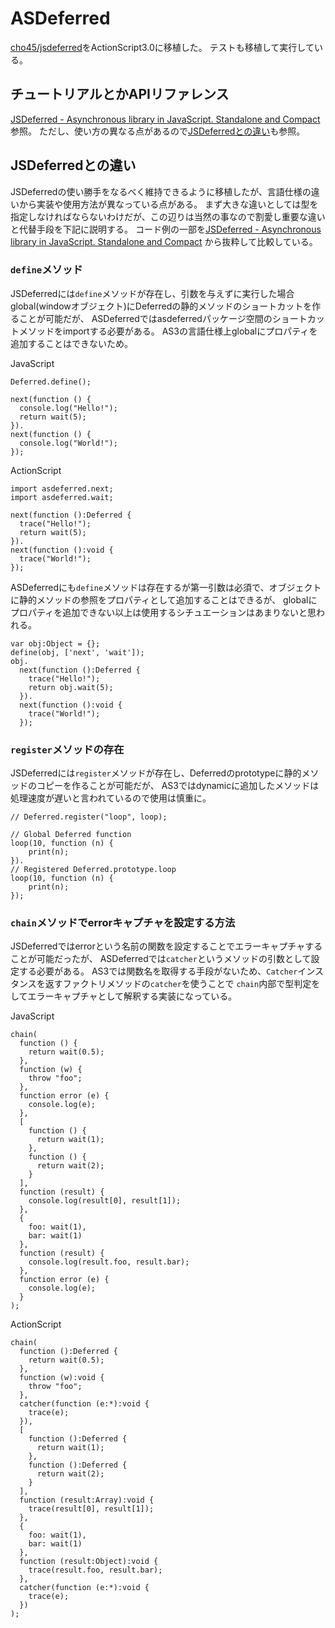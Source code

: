 # ASDeferred

[cho45/jsdeferred](https://github.com/cho45/jsdeferred)をActionScript3.0に移植した。
テストも移植して実行している。

## チュートリアルとかAPIリファレンス

[JSDeferred - Asynchronous library in JavaScript. Standalone and Compact](http://cho45.stfuawsc.com/jsdeferred/)参照。
ただし、使い方の異なる点があるので[JSDeferredとの違い](#jsdeferredとの違い)も参照。

## JSDeferredとの違い

JSDeferredの使い勝手をなるべく維持できるように移植したが、言語仕様の違いから実装や使用方法が異なっている点がある。
まず大きな違いとしては型を指定しなければならないわけだが、この辺りは当然の事なので割愛し重要な違いと代替手段を下記に説明する。
コード例の一部を[JSDeferred - Asynchronous library in JavaScript. Standalone and Compact](http://cho45.stfuawsc.com/jsdeferred/)
から抜粋して比較している。

### `define`メソッド

JSDeferredには`define`メソッドが存在し、引数を与えずに実行した場合global(windowオブジェクト)にDeferredの静的メソッドのショートカットを作ることが可能だが、
ASDeferredではasdeferredパッケージ空間のショートカットメソッドをimportする必要がある。
AS3の言語仕様上globalにプロパティを追加することはできないため。

JavaScript

    Deferred.define();

    next(function () {
      console.log("Hello!");
      return wait(5);
    }).
    next(function () {
      console.log("World!");
    });

ActionScript

    import asdeferred.next;
    import asdeferred.wait;

    next(function ():Deferred {
      trace("Hello!");
      return wait(5);
    }).
    next(function ():void {
      trace("World!");
    });

ASDeferredにも`define`メソッドは存在するが第一引数は必須で、オブジェクトに静的メソッドの参照をプロパティとして追加することはできるが、
globalにプロパティを追加できない以上は使用するシチュエーションはあまりないと思われる。

    var obj:Object = {};
    define(obj, ['next', 'wait']);
    obj.
      next(function ():Deferred {
        trace("Hello!");
        return obj.wait(5);
      }).
      next(function ():void {
        trace("World!");
      });

### `register`メソッドの存在

JSDeferredには`register`メソッドが存在し、Deferredのprototypeに静的メソッドのコピーを作ることが可能だが、
AS3ではdynamicに追加したメソッドは処理速度が遅いと言われているので使用は慎重に。

    // Deferred.register("loop", loop);

    // Global Deferred function
    loop(10, function (n) {
        print(n);
    }).
    // Registered Deferred.prototype.loop
    loop(10, function (n) {
        print(n);
    });

### `chain`メソッドでerrorキャプチャを設定する方法

JSDeferredではerrorという名前の関数を設定することでエラーキャプチャすることが可能だったが、
ASDeferredでは`catcher`というメソッドの引数として設定する必要がある。
AS3では関数名を取得する手段がないため、`Catcher`インスタンスを返すファクトリメソッドの`catcher`を使うことで
`chain`内部で型判定をしてエラーキャプチャとして解釈する実装になっている。

JavaScript

    chain(
      function () {
        return wait(0.5);
      },
      function (w) {
        throw "foo";
      },
      function error (e) {
        console.log(e);
      },
      [
        function () {
          return wait(1);
        },
        function () {
          return wait(2);
        }
      ],
      function (result) {
        console.log(result[0], result[1]);
      },
      {
        foo: wait(1),
        bar: wait(1)
      },
      function (result) {
        console.log(result.foo, result.bar);
      },
      function error (e) {
        console.log(e);
      }
    );

ActionScript

    chain(
      function ():Deferred {
        return wait(0.5);
      },
      function (w):void {
        throw "foo";
      },
      catcher(function (e:*):void {
        trace(e);
      }),
      [
        function ():Deferred {
          return wait(1);
        },
        function ():Deferred {
          return wait(2);
        }
      ],
      function (result:Array):void {
        trace(result[0], result[1]);
      },
      {
        foo: wait(1),
        bar: wait(1)
      },
      function (result:Object):void {
        trace(result.foo, result.bar);
      },
      catcher(function (e:*):void {
        trace(e);
      })
    );
